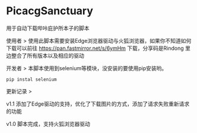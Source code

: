# PicacgSanctuary
用于自动下载哔咔庇护所本子的脚本

使用者 > 使用此脚本需要安装Edge浏览器驱动与火狐浏览器，如果你不知道如何下载可以前往
https://pan.fastmirror.net/s/6ymHm
下载，分享码是Rindong 里边整合了所有版本以及相应的驱动

开发者 > 本脚本使用到selenium等模块，没安装的要使用pip安装哟。

```
pip instal selenium
```

更新记录 >

v1.1
添加了Edge驱动的支持，优化了下载图片的方式，添加了请求失败重新请求的功能

v1.0
脚本完成，支持火狐浏览器驱动
